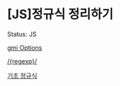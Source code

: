 # [JS]정규식 정리하기

Status: JS

[gmi Options](https://www.notion.so/e622cdaa3801478296783d331cceb7c3)

[/{regexp}/](https://www.notion.so/702dff085a144394ba42578237a976ff)

[기초 정규식](https://www.notion.so/5b34cc08a6214020855e5f2d99823ec8)